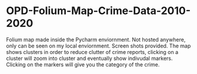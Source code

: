 # OPD-Folium-Map-Crime-Data-2010-2020


Folium map made inside the Pycharm enviornment. Not hosted anywhere, only can be seen on my local enviornment. Screen shots provided. 
The map shows clusters in order to reduce clutter of crime reports, clicking on a cluster will zoom into cluster and eventually show indivudal markers. Clicking on the markers will give you the category of the crime.  
